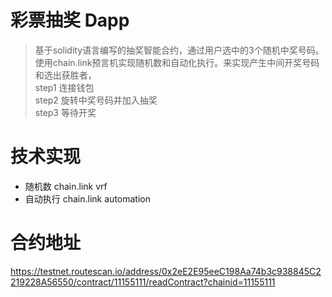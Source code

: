 # 彩票抽奖 Dapp
> 基于solidity语言编写的抽奖智能合约，通过用户选中的3个随机中奖号码。使用chain.link预言机实现随机数和自动化执行。来实现产生中间开奖号码和选出获胜者，  
> step1 连接钱包  
> step2 旋转中奖号码并加入抽奖  
> step3 等待开奖

# 技术实现

- 随机数 chain.link vrf
- 自动执行 chain.link automation


# 合约地址
 https://testnet.routescan.io/address/0x2eE2E95eeC198Aa74b3c938845C2219228A56550/contract/11155111/readContract?chainid=11155111